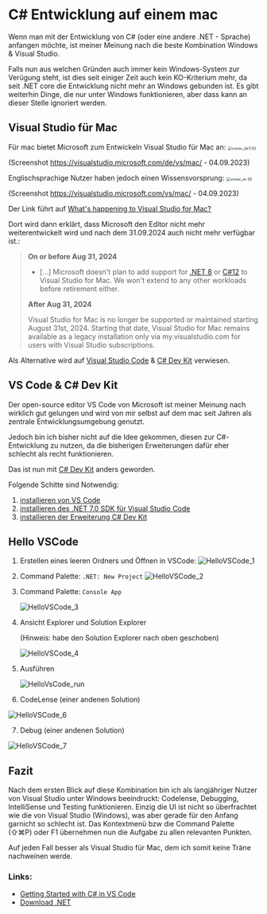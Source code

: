 # C# Entwicklung auf einem mac

Wenn man mit der Entwicklung von C# (oder eine andere .NET  - Sprache) anfangen möchte, ist meiner Meinung nach die beste Kombination Windows &  Visual Studio.

Falls nun aus welchen Gründen auch immer kein Windows-System zur  Verügung steht, ist dies seit einiger Zeit auch kein KO-Kriterium mehr, da seit .NET core die Entwicklung nicht mehr an Windows gebunden ist. Es gibt weiterhin Dinge, die nur unter Windows funktionieren, aber dass kann an dieser Stelle ignoriert werden.

## Visual Studio für Mac

Für mac bietet Microsoft zum Entwickeln Visual Studio für Mac an: <img src="images/vsmac_de.png" alt="vsmac_de%50" style="zoom:50%;" />

(Screenshot https://visualstudio.microsoft.com/de/vs/mac/ -  04.09.2023)

Englischsprachige Nutzer haben jedoch einen Wissensvorsprung:
<img src="images/vsmac_en.png" alt="vsmac_en 50" style="zoom:50%;" />

(Screenshot https://visualstudio.microsoft.com/vs/mac/ - 04.09.2023)

Der Link führt auf [What's happening to Visual Studio for Mac?](https://learn.microsoft.com/en-us/visualstudio/mac/what-happened-to-vs-for-mac?view=vsmac-2022)

Dort wird dann erklärt, dass Microsoft den Editor nicht mehr weiterentwickelt wird und nach dem 31.09.2024 auch nicht mehr verfügbar ist.:

> **On or before Aug 31, 2024**
>
> - […] Microsoft doesn't plan to add support for [.NET 8](https://learn.microsoft.com/en-us/dotnet/core/whats-new/dotnet-8/) or [C#12](https://learn.microsoft.com/en-us/dotnet/csharp/whats-new/csharp-12/) to Visual Studio for Mac. We won't extend to any other workloads before retirement either.
>
> **After Aug 31, 2024**
>
> Visual Studio for Mac is no longer be supported or maintained starting August 31st, 2024. Starting that date, Visual Studio for Mac remains available as a legacy installation only via my.visualstudio.com for users with Visual Studio subscriptions.

Als Alternative wird auf [Visual Studio Code](https://code.visualstudio.com/docs/editor/whyvscode) & [C# Dev Kit](https://marketplace.visualstudio.com/items?itemName=ms-dotnettools.csdevkit) verwiesen.

## VS Code & C# Dev Kit

Der open-source editor VS Code von Microsoft ist meiner Meinung nach wirklich gut gelungen und wird von mir selbst auf dem mac seit Jahren als zentrale Entwicklungsumgebung genutzt. 

Jedoch bin ich bisher nicht auf die Idee gekommen, diesen zur C#-Entwicklung zu nutzen, da die bisherigen Erweiterungen dafür eher schlecht als recht funktionieren.

Das ist nun mit [C# Dev Kit](https://marketplace.visualstudio.com/items?itemName=ms-dotnettools.csdevkit) anders geworden.

Folgende Schitte sind Notwendig:

1. [installieren von VS Code](https://code.visualstudio.com/)
2. [installieren des .NET 7.0 SDK für Visual Studio Code](https://dotnet.microsoft.com/en-us/download/dotnet/sdk-for-vs-code?utm_source=vs-code&amp;utm_medium=referral&amp;utm_campaign=sdk-install)
3. [installieren der Erweiterung C# Dev Kit](https://marketplace.visualstudio.com/items?itemName=ms-dotnettools.csdevkit)



## Hello VSCode

1. Erstellen eines leeren Ordners und Öffnen in VSCode:
   ![HelloVSCode_1](images/HelloVSCode_1.png)

2. Command Palette: `.NET: New Project`
   ![HelloVSCode_2](images/HelloVSCode_2.png)

3. Command Palette: `Console App`

   ![HelloVSCode_3](images/HelloVSCode_3.png)

4. Ansicht Explorer und Solution Explorer

   (Hinweis: habe den Solution Explorer nach oben geschoben)

   ![HelloVSCode_4](images/HelloVSCode_4.png)
   

5. Ausführen

   ![HelloVsCode_run](images/HelloVSCode_run.png)



6. CodeLense (einer andenen Solution)

![HelloVSCode_6](images/HelloVSCode_6.png)

7. Debug (einer andenen Solution)

![HelloVSCode_7](images/HelloVSCode_7.png)

## Fazit

Nach dem ersten Blick auf diese Kombination bin ich als langjähriger Nutzer von Visual Studio unter Windows beeindruckt: Codelense, Debugging, IntelliSense und Testing funktionieren. Einzig die UI ist nicht so überfrachtet wie die von Visual Studio (Windows), was aber gerade für den Anfang garnicht so schlecht ist. Das Kontextmenü bzw die Command Palette (⇧⌘P)  oder F1  übernehmen nun die Aufgabe zu allen relevanten Punkten.

Auf jeden Fall besser als Visual Studio für Mac, dem ich somit keine Träne nachweinen werde.

### Links:

- [Getting Started with C# in VS Code](https://code.visualstudio.com/docs/csharp/get-started)
- [Download .NET](https://dotnet.microsoft.com/en-us/download/dotnet)
